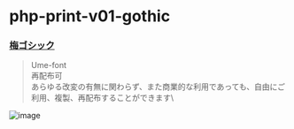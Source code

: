 # php-print-v01-gothic

### [梅ゴシック](https://ja.osdn.net/projects/ume-font/releases/)
>Ume-font\
>再配布可\
>あらゆる改変の有無に関わらず、また商業的な利用であっても、自由にご利用、複製、再配布することができます\


![image](https://user-images.githubusercontent.com/1501327/162555261-51b807b6-94ec-407e-ac26-50b9e1116fe5.png)
